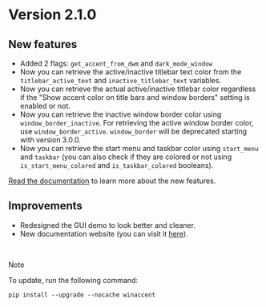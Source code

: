 # Version 2.1.0

## New features
- Added 2 flags: `get_accent_from_dwm` and `dark_mode_window`
- Now you can retrieve the active/inactive titlebar text color from the `titlebar_active_text` and `inactive_titlebar_text` variables.
- Now you can retrieve the actual active/inactive titlebar color regardless if the "Show accent color on title bars and window borders" setting is enabled or not.
- Now you can retrieve the inactive window border color using `window_border_inactive`. For retrieving the active window border color, use `window_border_active`. `window_border` will be deprecated starting with version 3.0.0.
- Now you can retrieve the start menu and taskbar color using `start_menu` and `taskbar` (you can also check if they are colored or not using `is_start_menu_colored` and `is_taskbar_colored` booleans).

[Read the documentation](https://valer100.github.io/winaccent) to learn more about the new features.

## Improvements
- Redesigned the GUI demo to look better and cleaner.
- New documentation website (you can visit it [here](https://valer100.github.io/winaccent)).

<br>

> [!NOTE]
> To update, run the following command:
>
> ```
> pip install --upgrade --nocache winaccent
> ```
